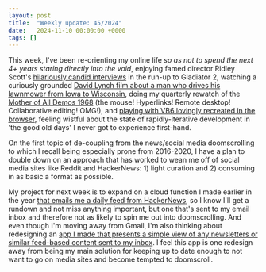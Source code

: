 ```yaml
---
layout: post
title:  "Weekly update: 45/2024"
date:   2024-11-10 00:00:00 +0000
tags: []
---
```


This week, I've been re-orienting my online life *so as not to spend the next 4+ years staring directly into the void*, enjoying famed director Ridley Scott's [hilariously candid interviews](https://www.hollywoodreporter.com/movies/movie-features/ridley-scott-interview-gladiator-2-alien-blade-runner-1236049190/) in the run-up to Gladiator 2, watching a curiously grounded [David Lynch film about a man who drives his lawnmower from Iowa to Wisconsin](https://www.imdb.com/title/tt0166896/), doing my quarterly rewatch of the [Mother of All Demos 1968]( https://www.youtube.com/watch?v=yJDv-zdhzMY) (the mouse! Hyperlinks! Remote desktop! Collaborative editing! OMG!), and [playing with VB6 lovingly recreated in the browser](https://bandysc.github.io/AvaloniaVisualBasic6/), feeling wistful about the state of rapidly-iterative development in 'the good old days' I never got to experience first-hand.

On the first topic of de-coupling from the news/social media doomscrolling to which I recall being especially prone from 2016-2020, I have a plan to double down on an approach that has worked to wean me off of social media sites like Reddit and HackerNews: 1) light curation and 2) consuming in as basic a format as possible.

My project for next week is to expand on a cloud function I made earlier in the year [that emails me a daily feed from HackerNews](https://github.com/kcarta/hnews_feed), so I know I'll get a rundown and not miss anything important, but one that's sent to my email inbox and therefore not as likely to spin me out into doomscrolling. And even though I'm moving away from Gmail, I'm also thinking about redesigning an [app I made that presents a simple view of any newsletters or similar feed-based content sent to my inbox](https://github.com/kcarta/gmail_feed). I feel this app is one redesign away from being my main solution for keeping up to date enough to not want to go on media sites and become tempted to doomscroll.
